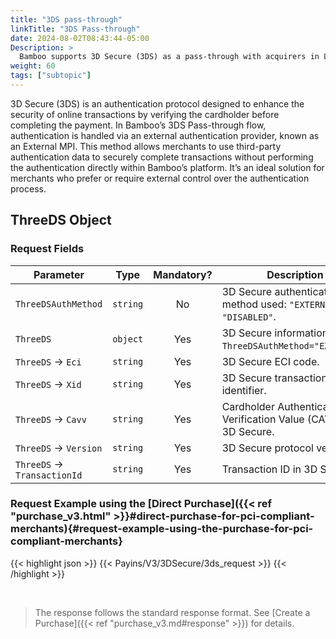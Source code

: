 ```yaml
---
title: "3DS pass-through"
linkTitle: "3DS Pass-through"
date: 2024-08-02T08:43:44-05:00
Description: >
  Bamboo supports 3D Secure (3DS) as a pass-through with acquirers in Latin America by sending the cardholder authentication result when completing the payment.
weight: 60
tags: ["subtopic"]
---
```


3D Secure (3DS) is an authentication protocol designed to enhance the security of online transactions by verifying the cardholder before completing the payment. In Bamboo’s 3DS Pass-through flow, authentication is handled via an external authentication provider, known as an External MPI. This method allows merchants to use third-party authentication data to securely complete transactions without performing the authentication directly within Bamboo’s platform. It’s an ideal solution for merchants who prefer or require external control over the authentication process.

## ThreeDS Object
### Request Fields

| Parameter | Type | Mandatory? | Description |
|-----------|------|:----------:|-------------|
| `ThreeDSAuthMethod` | `string` | No | 3D Secure authentication method used: `"EXTERNAL"` or `"DISABLED"`. |
| `ThreeDS` | `object` | Yes | 3D Secure information when `ThreeDSAuthMethod="EXTERNAL"`. |
| `ThreeDS` → `Eci` | `string` | Yes | 3D Secure ECI code. |
| `ThreeDS` → `Xid` | `string` | Yes | 3D Secure transaction identifier. |
| `ThreeDS` → `Cavv` | `string` | Yes | Cardholder Authentication Verification Value (CAVV) in 3D Secure. |
| `ThreeDS` → `Version` | `string` | Yes | 3D Secure protocol version. |
| `ThreeDS` → `TransactionId` | `string` | Yes | Transaction ID in 3D Secure. |

### Request Example using the [Direct Purchase]({{< ref "purchase_v3.html" >}}#direct-purchase-for-pci-compliant-merchants){#request-example-using-the-purchase-for-pci-compliant-merchants}

{{< highlight json >}}
{{< Payins/V3/3DSecure/3ds_request >}}
{{< /highlight >}}

<br /> 

> The response follows the standard response format. See [Create a Purchase]({{< ref "purchase_v3.md#response" >}}) for details.
